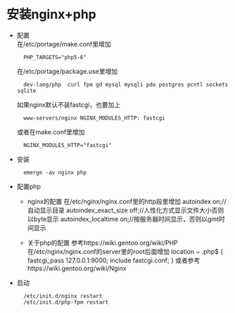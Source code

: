 # 安装nginx+php
* 配置  
    在/etc/portage/make.conf里增加

        PHP_TARGETS="php5-6"
    在/etc/portage/package.use里增加

        dev-lang/php  curl fpm gd mysql mysqli pdo postgres pcntl sockets sqlite
    如果nginx默认不装fastcgi，也要加上

        www-servers/nginx NGINX_MODULES_HTTP: fastcgi
    或者在make.conf里增加

        NGINX_MODULES_HTTP="fastcgi"
* 安装

        emerge -av nginx php
* 配置php
    * nginx的配置
    在/etc/nginx/nginx.conf里的http段里增加
        autoindex on;//自动显示目录
        autoindex_exact_size off;//人性化方式显示文件大小否则以byte显示
        autoindex_localtime on;//按服务器时间显示，否则以gmt时间显示

    * 关于php的配置
    参考https://wiki.gentoo.org/wiki/PHP
    在/etc/nginx/nginx.conf的server里的root后面增加
                location ~ .php$ {
                        fastcgi_pass 127.0.0.1:9000;
                        include fastcgi.conf;
                }
    或者参考https://wiki.gentoo.org/wiki/Nginx
* 启动

        /etc/init.d/nginx restart
        /etc/init.d/php-fpm restart
